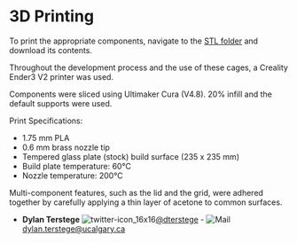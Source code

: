 3D Printing
===========

To print the appropriate components, navigate to the [STL folder](https://github.com/dterstege/LBN_Cage/tree/main/LBN_Cage/STL) and download its contents.

Throughout the development process and the use of these cages, a Creality Ender3 V2 printer was used.

Components were sliced using Ultimaker Cura (V4.8).  20% infill and the default supports were used.

Print Specifications:

- 1.75 mm PLA
- 0.6 mm brass nozzle tip
- Tempered glass plate (stock) build surface (235 x 235 mm)
- Build plate temperature: 60°C
- Nozzle temperature: 200°C

Multi-component features, such as the lid and the grid, were adhered together by carefully applying a thin layer of acetone to common surfaces.

- **Dylan Terstege** ![twitter-icon_16x16](https://user-images.githubusercontent.com/44174532/113163958-e3d3e400-91fd-11eb-8d79-17906d8d3f25.png)[@dterstege](https://twitter.com/dterstege) - ![Mail](https://user-images.githubusercontent.com/44174532/113164412-50e77980-91fe-11eb-9282-dd83852578ce.png) dylan.terstege@ucalgary.ca
